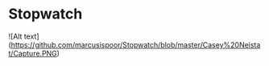 # Stopwatch
![Alt text] (https://github.com/marcusispoor/Stopwatch/blob/master/Casey%20Neistat/Capture.PNG)
